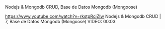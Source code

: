 Nodejs & Mongodb CRUD, Base de Datos Mongodb (Mongoose)

https://www.youtube.com/watch?v=rkstpRcjZIw
Nodejs & Mongodb CRUD | 7, Base de Datos Mongodb (Mongoose)
VIDEO: 00:03 